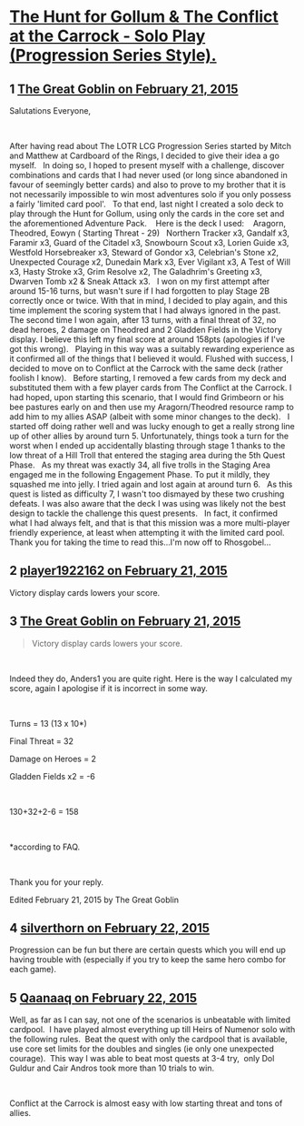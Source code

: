# [The Hunt for Gollum &amp; The Conflict at the Carrock - Solo Play (Progression Series Style).](https://community.fantasyflightgames.com/topic/135547-the-hunt-for-gollum-the-conflict-at-the-carrock-solo-play-progression-series-style/)

## 1 [The Great Goblin on February 21, 2015](https://community.fantasyflightgames.com/topic/135547-the-hunt-for-gollum-the-conflict-at-the-carrock-solo-play-progression-series-style/?do=findComment&comment=1458401)

Salutations Everyone, 

 

After having read about The LOTR LCG Progression Series started by Mitch and Matthew at Cardboard of the Rings, I decided to give their idea a go myself.
 
In doing so, I hoped to present myself with a challenge, discover combinations and cards that I had never used (or long since abandoned in favour of seemingly better cards) and also to prove to my brother that it is not necessarily impossible to win most adventures solo if you only possess a fairly 'limited card pool'.
 
To that end, last night I created a solo deck to play through the Hunt for Gollum, using only the cards in the core set and the aforementioned Adventure Pack. 
 
Here is the deck I used: 
 
Aragorn, Theodred, Eowyn ( Starting Threat - 29)
 
Northern Tracker x3, Gandalf x3, Faramir x3, Guard of the Citadel x3, Snowbourn Scout x3, Lorien Guide x3, Westfold Horsebreaker x3, Steward of Gondor x3, Celebrian's Stone x2, Unexpected Courage x2, Dunedain Mark x3, Ever Vigilant x3, A Test of Will x3, Hasty Stroke x3, Grim Resolve x2, The Galadhrim's Greeting x3, Dwarven Tomb x2 & Sneak Attack x3.
 
I won on my first attempt after around 15-16 turns, but wasn't sure if I had forgotten to play Stage 2B correctly once or twice. With that in mind, I decided to play again, and this time implement the scoring system that I had always ignored in the past.
 
The second time I won again, after 13 turns, with a final threat of 32, no dead heroes, 2 damage on Theodred and 2 Gladden Fields in the Victory display. I believe this left my final score at around 158pts (apologies if I've got this wrong).
 
Playing in this way was a suitably rewarding experience as it confirmed all of the things that I believed it would. Flushed with success, I decided to move on to Conflict at the Carrock with the same deck (rather foolish I know).
 
Before starting, I removed a few cards from my deck and substituted them with a few player cards from The Conflict at the Carrock. I had hoped, upon starting this scenario, that I would find Grimbeorn or his bee pastures early on and then use my Aragorn/Theodred resource ramp to add him to my allies ASAP (albeit with some minor changes to the deck).
 
I started off doing rather well and was lucky enough to get a really strong line up of other allies by around turn 5. Unfortunately, things took a turn for the worst when I ended up accidentally blasting through stage 1 thanks to the low threat of a Hill Troll that entered the staging area during the 5th Quest Phase.
 
As my threat was exactly 34, all five trolls in the Staging Area engaged me in the following Engagement Phase. To put it mildly, they squashed me into jelly. I tried again and lost again at around turn 6.
 
As this quest is listed as difficulty 7, I wasn't too dismayed by these two crushing defeats. I was also aware that the deck I was using was likely not the best design to tackle the challenge this quest presents.
 
In fact, it confirmed what I had always felt, and that is that this mission was a more multi-player friendly experience, at least when attempting it with the limited card pool. 
 
Thank you for taking the time to read this...I'm now off to Rhosgobel...  
 

## 2 [player1922162 on February 21, 2015](https://community.fantasyflightgames.com/topic/135547-the-hunt-for-gollum-the-conflict-at-the-carrock-solo-play-progression-series-style/?do=findComment&comment=1458752)

Victory display cards lowers your score.

## 3 [The Great Goblin on February 21, 2015](https://community.fantasyflightgames.com/topic/135547-the-hunt-for-gollum-the-conflict-at-the-carrock-solo-play-progression-series-style/?do=findComment&comment=1458761)

> Victory display cards lowers your score.

 

Indeed they do, Anders1 you are quite right. Here is the way I calculated my score, again I apologise if it is incorrect in some way. 

 

Turns = 13 (13 x 10*)

Final Threat = 32

Damage on Heroes = 2

Gladden Fields x2 = -6 

 

130+32+2-6 = 158

 

*according to FAQ. 

 

Thank you for your reply. 

Edited February 21, 2015 by The Great Goblin

## 4 [silverthorn on February 22, 2015](https://community.fantasyflightgames.com/topic/135547-the-hunt-for-gollum-the-conflict-at-the-carrock-solo-play-progression-series-style/?do=findComment&comment=1459403)

Progression can be fun but there are certain quests which you will end up having trouble with (especially if you try to keep the same hero combo for each game).

## 5 [Qaanaaq on February 22, 2015](https://community.fantasyflightgames.com/topic/135547-the-hunt-for-gollum-the-conflict-at-the-carrock-solo-play-progression-series-style/?do=findComment&comment=1459599)

Well, as far as I can say, not one of the scenarios is unbeatable with limited cardpool.  I have played almost everything up till Heirs of Numenor solo with the following rules.  Beat the quest with only the cardpool that is available, use core set limits for the doubles and singles (ie only one unexpected courage).  This way I was able to beat most quests at 3-4 try,  only Dol Guldur and Cair Andros took more than 10 trials to win.

 

Conflict at the Carrock is almost easy with low starting threat and tons of allies. 

